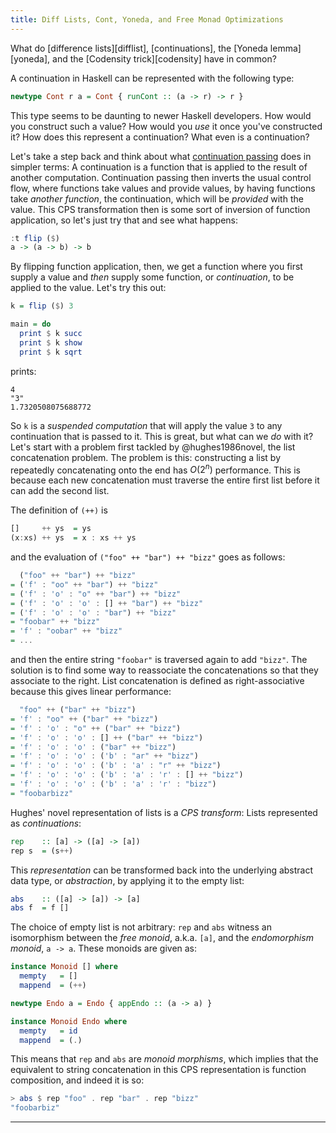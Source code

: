 ```yaml
---
title: Diff Lists, Cont, Yoneda, and Free Monad Optimizations
---
```


<p class="lead">
What do [difference lists][difflist], [continuations], the [Yoneda lemma][yoneda], and the [Codensity trick][codensity] have in common?
</p>

[difflist]: https://wiki.haskell.org/Difference_list
[continuations]: https://en.wikibooks.org/wiki/Haskell/Continuation_passing_style
[yoneda]: https://www.fpcomplete.com/user/bartosz/understanding-yoneda
[codensity]: http://comonad.com/reader/2011/free-monads-for-less/

A continuation in Haskell can be represented with the following type:

```haskell
newtype Cont r a = Cont { runCont :: (a -> r) -> r }
```

This type seems to be daunting to newer Haskell developers.
How would you construct such a value?
How would you *use* it once you've constructed it?
How does this represent a continuation? What even is a continuation?

Let's take a step back and think about what [continuation passing][CPS] does in simpler terms:
A continuation is a function that is applied to the result of another computation.
Continuation passing then inverts the usual control flow, where functions take values and provide values,
by having functions take *another function*, the continuation, which will be *provided* with the value.
This CPS transformation then is some sort of inversion of function application, so let's just try that and see what happens:

[CPS]: http://en.wikibooks.org/wiki/Haskell/Continuation_passing_style

```haskell
:t flip ($)
a -> (a -> b) -> b

```

By flipping function application, then, we get a function where you first supply a value
and *then* supply some function, or *continuation*, to be applied to the value.
Let's try this out:

```haskell
k = flip ($) 3

main = do
  print $ k succ
  print $ k show
  print $ k sqrt
```

prints:

```
4
"3"
1.7320508075688772
```

So `k` is a *suspended computation* that will apply the value `3` to
any continuation that is passed to it. This is great, but what can we
*do* with it? Let's start with a problem first tackled by
@hughes1986novel, the list concatenation problem. The problem is this:
constructing a list by repeatedly concatenating onto the end has
$O(2^n)$ performance. This is because each new concatenation must
traverse the entire first list before it can add the second list.

The definition of `(++)` is

```haskell
[]     ++ ys  = ys
(x:xs) ++ ys  = x : xs ++ ys
```

and the evaluation of `("foo" ++ "bar") ++ "bizz"` goes as follows:

```haskell
  ("foo" ++ "bar") ++ "bizz"
= ('f' : "oo" ++ "bar") ++ "bizz"
= ('f' : 'o' : "o" ++ "bar") ++ "bizz"
= ('f' : 'o' : 'o' : [] ++ "bar") ++ "bizz"
= ('f' : 'o' : 'o' : "bar") ++ "bizz"
= "foobar" ++ "bizz"
= 'f' : "oobar" ++ "bizz"
= ...
```

and then the entire string `"foobar"` is traversed again to add `"bizz"`.
The solution is to find some way to reassociate the concatenations so that they associate to the right.
List concatenation is defined as right-associative because this gives linear performance:

```haskell
  "foo" ++ ("bar" ++ "bizz")
= 'f' : "oo" ++ ("bar" ++ "bizz")
= 'f' : 'o' : "o" ++ ("bar" ++ "bizz")
= 'f' : 'o' : 'o' : [] ++ ("bar" ++ "bizz")
= 'f' : 'o' : 'o' : ("bar" ++ "bizz")
= 'f' : 'o' : 'o' : ('b' : "ar" ++ "bizz")
= 'f' : 'o' : 'o' : ('b' : 'a' : "r" ++ "bizz")
= 'f' : 'o' : 'o' : ('b' : 'a' : 'r' : [] ++ "bizz")
= 'f' : 'o' : 'o' : ('b' : 'a' : 'r' : "bizz")
= "foobarbizz"
```

Hughes' novel representation of lists is a *CPS transform*: Lists represented as *continuations*:

```haskell
rep    :: [a] -> ([a] -> [a])
rep s  = (s++)
```

This *representation* can be transformed back into the underlying abstract data type, or *abstraction*, by applying it to the empty list:

```haskell
abs    :: ([a] -> [a]) -> [a]
abs f  = f []
```

The choice of empty list is not arbitrary: `rep` and `abs` witness an isomorphism between the *free monoid*, a.k.a. `[a]`, and the *endomorphism monoid*, `a -> a`. These monoids are given as:

```haskell
instance Monoid [] where
  mempty   = []
  mappend  = (++)

newtype Endo a = Endo { appEndo :: (a -> a) }

instance Monoid Endo where
  mempty   = id
  mappend  = (.)
```

This means that `rep` and `abs` are *monoid morphisms*, which implies that the equivalent to string concatenation in this CPS representation is function composition, and indeed it is so:

```haskell
> abs $ rep "foo" . rep "bar" . rep "bizz"
"foobarbiz"
```

---
